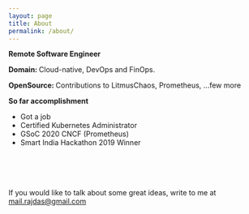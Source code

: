 ```yaml
---
layout: page
title: About
permalink: /about/
---
```

<b>Remote Software Engineer</b>

<b>Domain: </b> Cloud-native, DevOps and FinOps.

<b>OpenSource: </b> Contributions to LitmusChaos, Prometheus, ...few more

<b>So far accomplishment</b>
* Got a job 
* Certified Kubernetes Administrator
* GSoC 2020 CNCF (Prometheus)
* Smart India Hackathon 2019 Winner

<br /><br /><br /><br />
If you would like to talk about some great ideas, write to me at <mail.rajdas@gmail.com>

<!-- This is the base Jekyll theme. You can find out more info about customizing your Jekyll theme, as well as basic Jekyll usage documentation at [jekyllrb.com](https://jekyllrb.com/)

You can find the source code for Minima at GitHub:
[jekyll][jekyll-organization] /
[minima](https://github.com/jekyll/minima)

You can find the source code for Jekyll at GitHub:
[jekyll][jekyll-organization] /
[jekyll](https://github.com/jekyll/jekyll)


[jekyll-organization]: https://github.com/jekyll -->


